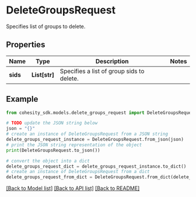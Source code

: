 # DeleteGroupsRequest

Specifies list of groups to delete.

## Properties

Name | Type | Description | Notes
------------ | ------------- | ------------- | -------------
**sids** | **List[str]** | Specifies a list of group sids to delete. | 

## Example

```python
from cohesity_sdk.models.delete_groups_request import DeleteGroupsRequest

# TODO update the JSON string below
json = "{}"
# create an instance of DeleteGroupsRequest from a JSON string
delete_groups_request_instance = DeleteGroupsRequest.from_json(json)
# print the JSON string representation of the object
print(DeleteGroupsRequest.to_json())

# convert the object into a dict
delete_groups_request_dict = delete_groups_request_instance.to_dict()
# create an instance of DeleteGroupsRequest from a dict
delete_groups_request_from_dict = DeleteGroupsRequest.from_dict(delete_groups_request_dict)
```
[[Back to Model list]](../README.md#documentation-for-models) [[Back to API list]](../README.md#documentation-for-api-endpoints) [[Back to README]](../README.md)


